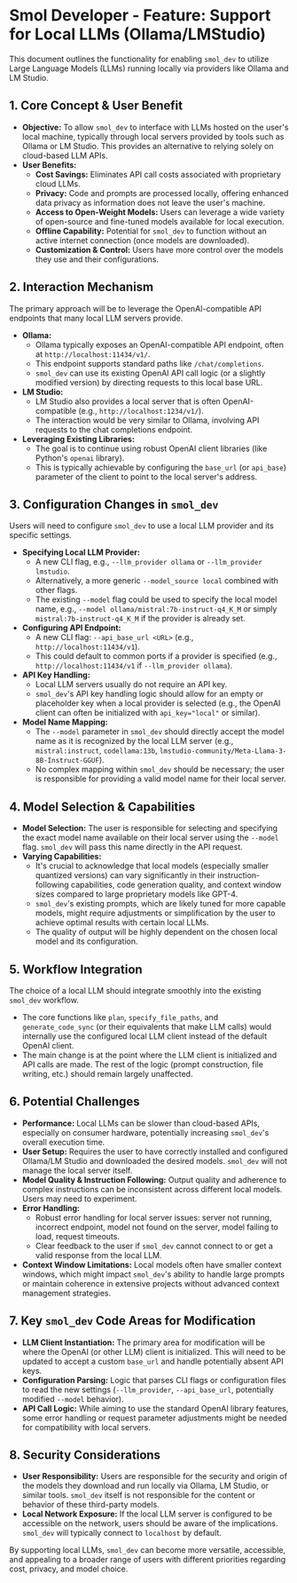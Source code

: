 # Smol Developer - Feature: Support for Local LLMs (Ollama/LMStudio)

This document outlines the functionality for enabling `smol_dev` to utilize Large Language Models (LLMs) running locally via providers like Ollama and LM Studio.

## 1. Core Concept & User Benefit

*   **Objective:** To allow `smol_dev` to interface with LLMs hosted on the user's local machine, typically through local servers provided by tools such as Ollama or LM Studio. This provides an alternative to relying solely on cloud-based LLM APIs.
*   **User Benefits:**
    *   **Cost Savings:** Eliminates API call costs associated with proprietary cloud LLMs.
    *   **Privacy:** Code and prompts are processed locally, offering enhanced data privacy as information does not leave the user's machine.
    *   **Access to Open-Weight Models:** Users can leverage a wide variety of open-source and fine-tuned models available for local execution.
    *   **Offline Capability:** Potential for `smol_dev` to function without an active internet connection (once models are downloaded).
    *   **Customization & Control:** Users have more control over the models they use and their configurations.

## 2. Interaction Mechanism

The primary approach will be to leverage the OpenAI-compatible API endpoints that many local LLM servers provide.

*   **Ollama:**
    *   Ollama typically exposes an OpenAI-compatible API endpoint, often at `http://localhost:11434/v1/`.
    *   This endpoint supports standard paths like `/chat/completions`.
    *   `smol_dev` can use its existing OpenAI API call logic (or a slightly modified version) by directing requests to this local base URL.
*   **LM Studio:**
    *   LM Studio also provides a local server that is often OpenAI-compatible (e.g., `http://localhost:1234/v1/`).
    *   The interaction would be very similar to Ollama, involving API requests to the chat completions endpoint.
*   **Leveraging Existing Libraries:**
    *   The goal is to continue using robust OpenAI client libraries (like Python's `openai` library).
    *   This is typically achievable by configuring the `base_url` (or `api_base`) parameter of the client to point to the local server's address.

## 3. Configuration Changes in `smol_dev`

Users will need to configure `smol_dev` to use a local LLM provider and its specific settings.

*   **Specifying Local LLM Provider:**
    *   A new CLI flag, e.g., `--llm_provider ollama` or `--llm_provider lmstudio`.
    *   Alternatively, a more generic `--model_source local` combined with other flags.
    *   The existing `--model` flag could be used to specify the local model name, e.g., `--model ollama/mistral:7b-instruct-q4_K_M` or simply `mistral:7b-instruct-q4_K_M` if the provider is already set.
*   **Configuring API Endpoint:**
    *   A new CLI flag: `--api_base_url <URL>` (e.g., `http://localhost:11434/v1`).
    *   This could default to common ports if a provider is specified (e.g., `http://localhost:11434/v1` if `--llm_provider ollama`).
*   **API Key Handling:**
    *   Local LLM servers usually do not require an API key.
    *   `smol_dev`'s API key handling logic should allow for an empty or placeholder key when a local provider is selected (e.g., the OpenAI client can often be initialized with `api_key="local"` or similar).
*   **Model Name Mapping:**
    *   The `--model` parameter in `smol_dev` should directly accept the model name as it is recognized by the local LLM server (e.g., `mistral:instruct`, `codellama:13b`, `lmstudio-community/Meta-Llama-3-8B-Instruct-GGUF`).
    *   No complex mapping within `smol_dev` should be necessary; the user is responsible for providing a valid model name for their local server.

## 4. Model Selection & Capabilities

*   **Model Selection:** The user is responsible for selecting and specifying the exact model name available on their local server using the `--model` flag. `smol_dev` will pass this name directly in the API request.
*   **Varying Capabilities:**
    *   It's crucial to acknowledge that local models (especially smaller quantized versions) can vary significantly in their instruction-following capabilities, code generation quality, and context window sizes compared to large proprietary models like GPT-4.
    *   `smol_dev`'s existing prompts, which are likely tuned for more capable models, might require adjustments or simplification by the user to achieve optimal results with certain local LLMs.
    *   The quality of output will be highly dependent on the chosen local model and its configuration.

## 5. Workflow Integration

The choice of a local LLM should integrate smoothly into the existing `smol_dev` workflow.

*   The core functions like `plan`, `specify_file_paths`, and `generate_code_sync` (or their equivalents that make LLM calls) would internally use the configured local LLM client instead of the default OpenAI client.
*   The main change is at the point where the LLM client is initialized and API calls are made. The rest of the logic (prompt construction, file writing, etc.) should remain largely unaffected.

## 6. Potential Challenges

*   **Performance:** Local LLMs can be slower than cloud-based APIs, especially on consumer hardware, potentially increasing `smol_dev`'s overall execution time.
*   **User Setup:** Requires the user to have correctly installed and configured Ollama/LM Studio and downloaded the desired models. `smol_dev` will not manage the local server itself.
*   **Model Quality & Instruction Following:** Output quality and adherence to complex instructions can be inconsistent across different local models. Users may need to experiment.
*   **Error Handling:**
    *   Robust error handling for local server issues: server not running, incorrect endpoint, model not found on the server, model failing to load, request timeouts.
    *   Clear feedback to the user if `smol_dev` cannot connect to or get a valid response from the local LLM.
*   **Context Window Limitations:** Local models often have smaller context windows, which might impact `smol_dev`'s ability to handle large prompts or maintain coherence in extensive projects without advanced context management strategies.

## 7. Key `smol_dev` Code Areas for Modification

*   **LLM Client Instantiation:** The primary area for modification will be where the OpenAI (or other LLM) client is initialized. This will need to be updated to accept a custom `base_url` and handle potentially absent API keys.
*   **Configuration Parsing:** Logic that parses CLI flags or configuration files to read the new settings (`--llm_provider`, `--api_base_url`, potentially modified `--model` behavior).
*   **API Call Logic:** While aiming to use the standard OpenAI library features, some error handling or request parameter adjustments might be needed for compatibility with local servers.

## 8. Security Considerations

*   **User Responsibility:** Users are responsible for the security and origin of the models they download and run locally via Ollama, LM Studio, or similar tools. `smol_dev` itself is not responsible for the content or behavior of these third-party models.
*   **Local Network Exposure:** If the local LLM server is configured to be accessible on the network, users should be aware of the implications. `smol_dev` will typically connect to `localhost` by default.

By supporting local LLMs, `smol_dev` can become more versatile, accessible, and appealing to a broader range of users with different priorities regarding cost, privacy, and model choice.
